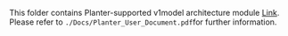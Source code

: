 This folder contains Planter-supported v1model architecture module [Link](https://github.com/p4lang/p4c/blob/main/frontends/p4/fromv1.0/v1model.h). Please refer to ```./Docs/Planter_User_Document.pdf```for further information.